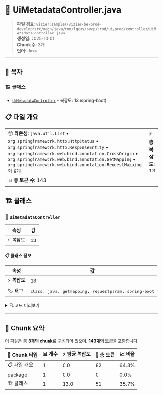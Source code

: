 # 📄 UiMetadataController.java

> **파일 경로**: `vizier(sample)/vizier-be-prod-develop/src/main/java/com/lgcns/svcp/prod/ui/prod/controller/UiMetadataController.java`  
> **생성일**: 2025-10-01  
> **Chunk 수**: 3개  
> **언어**: Java
---

## 📑 목차

### 🏗️ 클래스
- [`UiMetadataController`](#class-uimetadatacontroller) - 복잡도: 13 (spring-boot)

## 📋 파일 개요

| | |
|--|--|
| 📦 **의존성**: `java.util.List` • `org.springframework.http.HttpStatus` • `org.springframework.http.ResponseEntity` • `org.springframework.web.bind.annotation.CrossOrigin` • `org.springframework.web.bind.annotation.GetMapping` • `org.springframework.web.bind.annotation.RequestMapping` 외 8개 | ⚡ **총 복잡도**: 13 |
| 📊 **총 토큰 수**: 143 |  |



## 🏗️ 클래스

### <a id="class-uimetadatacontroller"></a>🎯 `UiMetadataController`

| 속성 | 값 |
|------|----|
| ⚡ 복잡도 | 13 |



#### 📋 클래스 정보

| 속성 | 값 |
|------|----|
| ⚡ **복잡도** | 13 || 📍 **라인 범위** | 26-26 |
| 🏷️ **태그** | `class, java, getmapping, requestparam, spring-boot` || 🏗️ **프레임워크** | `spring-boot` |

<details>
<summary>🔍 코드 미리보기</summary>

```java
public class UiMetadataController {
	
	private final MetadataService metadataService;
	
	@GetMapping("/middle-item")
	@Operation(summary = "load middle category item", description = "load middle category item")
	public List<MiddleItemDto> getMiddleItem(@RequestParam(required = false) String largeItemCode) {
		return metadataService.getMiddleItem(largeItemCode);
	}
	
	@GetMapping("/large-item")
	@Operation(summary = "load large item", description = "load large item")
	public List<LargeItemDto> getLargeItem() {
		return metadataService.getLargeItem();
	}
}...
```

**Chunk 정보**
- 🆔 **ID**: `4d0f225b53da`
- 📍 **라인**: 26-26
- 📊 **토큰**: 51
- 🏷️ **태그**: `class, java, getmapping, requestparam, spring-boot`

</details>

---





## 🧩 Chunk 요약

이 파일은 총 **3개의 chunk**로 구성되어 있으며, **143개의 토큰**을 포함합니다.

| 🧩 Chunk 타입 | 📊 개수 | ⚡ 평균 복잡도 | 📝 총 토큰 | 📈 비율 |
|---------------|--------|-------------|----------|--------|
| 📋 파일 개요 | 1 | 0.0 | 92 | 64.3% |
| package | 1 | 0.0 | 0 | 0.0% |
| 🏗️ 클래스 | 1 | 13.0 | 51 | 35.7% |

